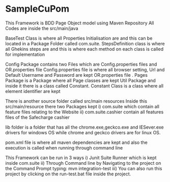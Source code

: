 # SampleCuPom

This Framework is BDD Page Object model using Maven Repository
All Codes are inside the src/main/java

BaseTest Class is where all Properties Initialisation are and this can be located in a Package Folder called com.suite.
StepsDefinition class is where all Ghekins steps are and this is where each method on each class is called for implementation

Config Package contains two Files which are
Config.properties files and OR.properties file
Config.properties file is where all browser setting, Url and Default Username and Password are kept
OR.properties file .
Pages Package is a Package where all Page classes are kept
Util Package and inside it there is a class called Constant.
Constant Class is a class where all element identifier are kept

There is another source folder called  src/main resources
 Inside this src/main/resource there two Packages kept 
 i) com.suite which contain all feature files relating to the Website
 ii) com.suite.cashier contain all features files of the Safecharge cashier
 
lib folder is a folder that has all the chrome.exe,geckco.exe and IESever.exe drivers for windows OS
 while chrome and geckco drivers are for linux OS.
 
 pom.xml file is where all maven dependencies are kept and also the execution is called when running through command line
 
 This Framework can be run in 3 ways 
 i) Junit Suite Runner which is kept inside com.suite
 ii) Through Command line by Navigating to the project on the Command Prompt typing: mvn integration-test
 iii) You can also run this project by clicking on the run-test.bat file inside the project.
 
 
